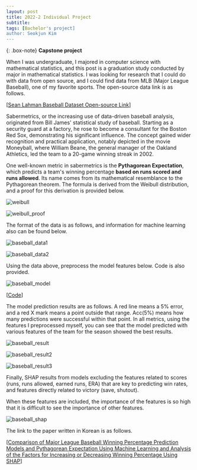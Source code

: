 ```yaml
---
layout: post
title: 2022-2 Individual Project
subtitle: 
tags: [Bachelor's project]
author: Seokjun Kim
---
```


{: .box-note}
**Capstone project**

When I was undergraduate, I majored in computer science with mathematical statistics, and this post is a graduation study conducted by major in mathematical statistics.
I was looking for research that I could do with data from open source, and I could find data from MLB (Major League Baseball), one of my favorite sports.
The open-source data link is as follows.

[[Sean Lahman Baseball Dataset Open-source Link](http://seanlahman.com/)]

Sabermetrics, or the increasing use of data-driven baseball analysis, originated from Bill James' statistical study of baseball. Starting as a security guard at a factory, he rose to become a consultant for the Boston Red Sox, demonstrating his significant influence. The concept gained wider recognition and practical application, notably depicted in the movie Moneyball, where William Beane, the general manager of the Oakland Athletics, led the team to a 20-game winning streak in 2002.

One well-known metric in sabermetrics is the **Pythagorean Expectation**, which predicts a team's winning percentage **based on runs scored and runs allowed**. Its name comes from its mathematical resemblance to the Pythagorean theorem. The formula is derived from the Weibull distribution, and a proof for this derivation is provided below.

![weibull](https://withalliam.github.io/assets/img/weibull.png)

![weibull_proof](https://withalliam.github.io/assets/img/weibull_proof.png)

The format of the data is as follows, and information for machine learning also can be found below.

![baseball_data1](https://withalliam.github.io/assets/img/baseball_data.png)

![baseball_data2](https://withalliam.github.io/assets/img/baseball_data2.png)

Using the data above, preprocess the model features below. Code is also provided.

![baseball_model](https://withalliam.github.io/assets/img/baseball_model.png)

[[Code](https://github.com/withalliam/withalliam.github.io/blob/master/assets/code/baseball_winrate_prediction.ipynb)]

The model prediction results are as follows. A red line means a 5% error, and a red X mark means a point outside that range. Acc(5%) means how many predictions were successful within that point. In all metrics, using the features I preprocessed myself, you can see that the model predicted with various features of the team for the season showed the best results.

![baseball_result](https://withalliam.github.io/assets/img/baseball_result.png)

![baseball_result2](https://withalliam.github.io/assets/img/baseball_result2.png)

![baseball_result3](https://withalliam.github.io/assets/img/baseball_result3.png)

Finally, SHAP results from models excluding the features related to scores (runs, runs allowed, earned runs, ERA) that are key to predicting win rates, and features directly related to victory (save, shutout).

When these features are included, the importance of the features is so high that it is difficult to see the importance of other features.

![baseball_shap](https://withalliam.github.io/assets/img/baseball_shap.png)

The link to the paper written in Korean is as follows.

[[Comparison of Major League Baseball Winning Percentage Prediction Models and Pythagorean Expectation Using Machine Learning and Analysis of the Factors for Increasing or Decreasing Winning Percentage Using SHAP](https://www.dbpia.co.kr/pdf/pdfView.do?nodeId=NODE11183828&googleIPSandBox=false&mark=0&minRead=5&ipRange=false&b2cLoginYN=false&icstClss=010000&isPDFSizeAllowed=true&accessgl=Y&language=ko_KR&hasTopBanner=true)]